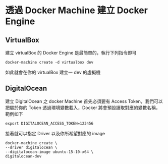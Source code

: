 透過 Docker Machine 建立 Docker Engine
======================================

VirtualBox
----------

建立 virtualBox 的 Docker Engine 是最簡單的，執行下列指令即可

`docker-machine create -d virtualbox dev`

如此就會在你的 virtualBox 建立一 dev 的虛擬機

DigitalOcean
------------

建立 DigitalOcean 之 docker Machine 首先必須要有 Access Token，我們可以把屬於你的 Token 透過環境變數載入，Docker 將會預設讀取對應的變數名稱，範例如下

`export DIGITALOCEAN_ACCESS_TOKEN=123456`

接著就可以指定 Driver 以及你所希望對應的 image

```
docker-machine create \
--driver digitalocean \
--digitalocean-image ubuntu-15-10-x64 \
digitalocean-dev
```

